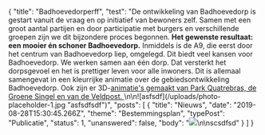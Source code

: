{
"title": "Badhoevedorperff",
  "test": "De ontwikkeling van Badhoevedorp is gestart vanuit de vraag en op initiatief van bewoners zelf. Samen met een groot aantal partijen en door participatie met burgers en verschillende groepen zijn we dit bijzondere proces begonnen. **Het gewenste resultaat: een mooier én schoner Badhoevedorp.** Inmiddels is de A9, die eerst door het centrum van Badhoevedorp liep, omgelegd. Dit biedt veel kansen voor Badhoevedorp. We werken samen aan één dorp. Dat versterkt het dorpsgevoel en het is prettiger leven voor alle inwoners. Dit is allemaal samengevat in een kleurrijke animatie over de gebiedsontwikkeling Badhoevedorp. Ook zijn er 3D-[animatie's gemaakt van Park Quatrebras, de Groene Singel en van de Veldpost. ](http:google.com)\n\n![asfsdf](/uploads/photo-placeholder-1.jpg \"asfsdfsdf\")",
  "posts": [
    {
      "title": "Nieuws",
      "date": "2019-08-28T15:30:45.266Z",
      "theme": "Bestemmingsplan",
      "typePost": "Publicatie",
      "status": 1,
      "unanswered": false,
      "body": "![](/uploads/photo1.jpg)\n\nscsdfsd"
    }
  ]
}

